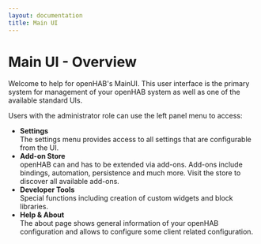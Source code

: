 ```yaml
---
layout: documentation
title: Main UI
---
```


# Main UI - Overview

<!-- START MAINUI SIDEBAR DOC - DO NOT REMOVE -->
Welcome to help for openHAB's MainUI.
This user interface is the primary system for management of your openHAB system as well as one of the available standard UIs.

Users with the administrator role can use the left panel menu to access:

- **Settings**<br>
  The settings menu provides access to all settings that are configurable from the UI.
- **Add-on Store**<br>
  openHAB can and has to be extended via add-ons. Add-ons include bindings, automation, persistence and much more. Visit the store to discover all available add-ons.
- **Developer Tools**<br>
  Special functions including creation of custom widgets and block libraries.
- **Help & About**<br>
  The about page shows general information of your openHAB configuration and allows to configure some client related configuration.
<!-- END MAINUI SIDEBAR DOC - DO NOT REMOVE -->
